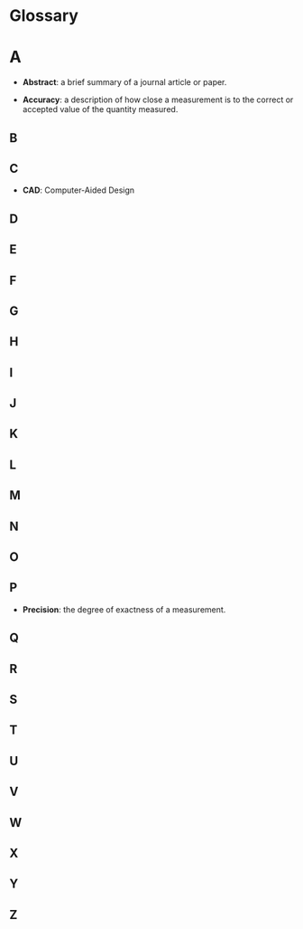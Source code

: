 # Glossary

# A

- **Abstract**: a brief summary of a journal article or paper.

- **Accuracy**: a description of how close a measurement is to the correct or accepted value of the quantity measured.

## B

## C

- **CAD**: Computer-Aided Design

## D

## E

## F

## G

## H

## I

## J

## K

## L

## M

## N

## O

## P

- **Precision**: the degree of exactness of a measurement.

## Q

## R

## S

## T

## U

## V

## W

## X

## Y

## Z